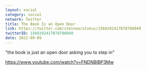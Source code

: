 ```yaml
---
layout: social
category: social
network: Twitter
title: The Book Is an Open Door
link: https://twitter.com/steinea/status/1568292417878786049
twitterID: 1568292417878786049
date: 2022-09-09
---
```


"the book is just an open door asking you to step in"

<https://www.youtube.com/watch?v=FNDNBlBP3Mw>
